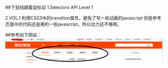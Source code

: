 ##下划线跟着鼠标动
1.Selectors API Level 1

2.VOL.1 利用CSS3中的transition属性，避免了写一些动画的javascript
但是参考页面中的代码还是用的一些javascript，所以功力还不够啊。

##参考如下网站：
![Alt text](demo/shot.png)



